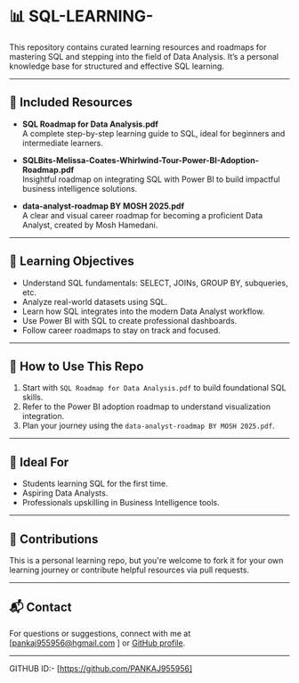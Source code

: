 # 📊 SQL-LEARNING-

This repository contains curated learning resources and roadmaps for mastering SQL and stepping into the field of Data Analysis. It’s a personal knowledge base for structured and effective SQL learning.

---

## 📁 Included Resources

- **SQL Roadmap for Data Analysis.pdf**  
  A complete step-by-step learning guide to SQL, ideal for beginners and intermediate learners.

- **SQLBits-Melissa-Coates-Whirlwind-Tour-Power-BI-Adoption-Roadmap.pdf**  
  Insightful roadmap on integrating SQL with Power BI to build impactful business intelligence solutions.

- **data-analyst-roadmap BY MOSH 2025.pdf**  
  A clear and visual career roadmap for becoming a proficient Data Analyst, created by Mosh Hamedani.

---

## 🎯 Learning Objectives

- Understand SQL fundamentals: SELECT, JOINs, GROUP BY, subqueries, etc.
- Analyze real-world datasets using SQL.
- Learn how SQL integrates into the modern Data Analyst workflow.
- Use Power BI with SQL to create professional dashboards.
- Follow career roadmaps to stay on track and focused.

---

## 🚀 How to Use This Repo

1. Start with `SQL Roadmap for Data Analysis.pdf` to build foundational SQL skills.
2. Refer to the Power BI adoption roadmap to understand visualization integration.
3. Plan your journey using the `data-analyst-roadmap BY MOSH 2025.pdf`.

---

## 🧠 Ideal For

- Students learning SQL for the first time.
- Aspiring Data Analysts.
- Professionals upskilling in Business Intelligence tools.

---

## 🙌 Contributions

This is a personal learning repo, but you're welcome to fork it for your own learning journey or contribute helpful resources via pull requests.

---

## 📬 Contact

For questions or suggestions, connect with me at [pankaj955956@hgmail.com ] or [GitHub profile](https://github.com/PANKAJ955956).

---
GITHUB ID:- [https://github.com/PANKAJ955956]
